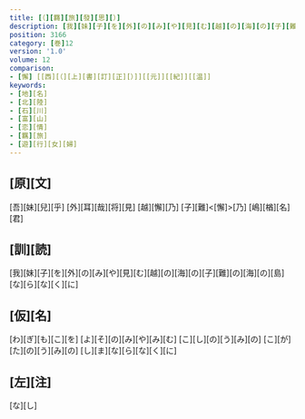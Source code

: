 ```yaml
---
title: [（][羇][旅][發][思][）]
description: [我][妹][子][を][外][の][み][や][見][む][越][の][海][の][子][難][の][海][の][島][な][ら][な][く][に]
position: 3166
category: [巻]12
version: '1.0'
volume: 12
comparison:
- [懈] [[西][（][上][書][訂][正][）]][[元]][[紀]][[温]]
keywords:
- [地][名]
- [北][陸]
- [石][川]
- [富][山]
- [恋][情]
- [羈][旅]
- [遊][行][女][婦]
---
```


## [原][文]

[吾][妹][兒][乎] [外][耳][哉][将][見] [越][懈][乃] [子][難]<[懈]>[乃] [嶋][楢][名][君]

## [訓][読]

[我][妹][子][を][外][の][み][や][見][む][越][の][海][の][子][難][の][海][の][島][な][ら][な][く][に]

## [仮][名]

[わ][ぎ][も][こ][を] [よ][そ][の][み][や][み][む] [こ][し][の][う][み][の] [こ][が][た][の][う][み][の] [し][ま][な][ら][な][く][に]

## [左][注]

[な][し]
